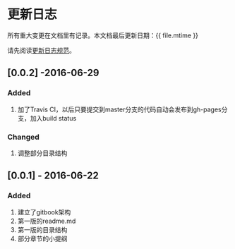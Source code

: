 # 更新日志

所有重大变更在文档里有记录。本文档最后更新日期：{{ file.mtime }}   

请先阅读[更新日志规范](http://keepachangelog.com/zh-CN/)。

## [0.0.2] -2016-06-29

### Added

1. 加了Travis CI，以后只要提交到master分支的代码自动会发布到gh-pages分支，加入build status

### Changed

1. 调整部分目录结构

## [0.0.1] - 2016-06-22

### Added

1. 建立了gitbook架构
2. 第一版的readme.md
3. 第一版的目录结构
4. 部分章节的小提纲